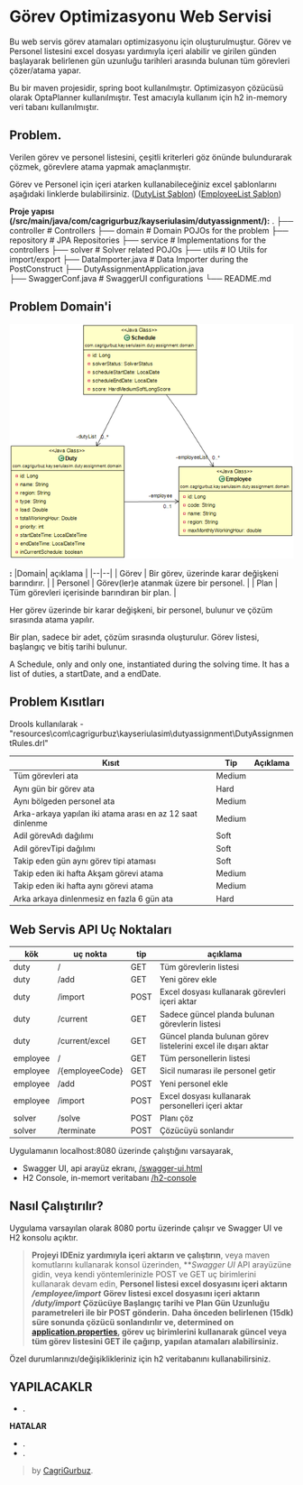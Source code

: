 # Görev Optimizasyonu Web Servisi 

Bu web servis görev atamaları optimizasyonu için oluşturulmuştur. Görev ve Personel listesini excel dosyası yardımıyla içeri alabilir ve girilen günden başlayarak belirlenen gün uzunluğu tarihleri arasında bulunan tüm görevleri çözer/atama yapar.

Bu bir maven projesidir, spring boot kullanılmıştır. Optimizasyon çözücüsü olarak OptaPlanner kullanılmıştır. Test amacıyla kullanım için h2 in-memory veri tabanı kullanılmıştır.

## Problem.

Verilen görev ve personel listesini, çeşitli kriterleri göz önünde bulundurarak çözmek, görevlere atama yapmak amaçlanmıştır.

Görev ve Personel için içeri atarken kullanabileceğiniz excel şablonlarını aşağıdaki linklerde bulabilirsiniz.
 ([DutyList Şablon](https://github.com/cgrgrbz/dutyassignment/blob/master/src/main/resources/DutyList.xlsx)) 
 ([EmployeeList Şablon](https://github.com/cgrgrbz/dutyassignment/blob/master/src/main/resources/EmployeeList.xlsx)) 

**Proje yapısı (/src/main/java/com/cagrigurbuz/kayseriulasim/dutyassignment/):**
.
├── controller                          				# Controllers
├── domain                              				# Domain POJOs for the problem
├── repository                          				# JPA Repositories
├── service                             				# Implementations for the controllers
├── solver                              				# Solver related POJOs
├── utils                               				# IO Utils for import/export
├── DataImporter.java                   			  # Data Importer during the PostConstruct
├── DutyAssignmentApplication.java      
├── SwaggerConf.java                    		    # SwaggerUI configurations
└── README.md

## Problem Domain'i

![Class Diagram](https://raw.githubusercontent.com/cgrgrbz/dutyassignment/gh-pages/Class%20Diagram.png)

**:**
|Domain| açıklama |
|--|--|
| Görev | Bir görev, üzerinde karar değişkeni barındırır. |
| Personel | Görev(ler)e atanmak üzere bir personel. |
| Plan | Tüm görevleri içerisinde barındıran bir plan. |

Her görev üzerinde bir karar değişkeni, bir personel, bulunur ve çözüm sırasında atama yapılır.

Bir plan, sadece bir adet, çözüm sırasında oluşturulur. Görev listesi, başlangıç ve bitiş tarihi bulunur.

A Schedule, only and only one, instantiated during the solving time. It has a list of duties, a startDate, and a endDate. 
 
 
## Problem Kısıtları
Drools kullanılarak - "resources\com\cagrigurbuz\kayseriulasim\dutyassignment\DutyAssignmentRules.drl" 

|Kısıt|Tip|Açıklama|
|--|--|--|
|Tüm görevleri ata|Medium||
|Aynı gün bir görev ata|Hard||
|Aynı bölgeden personel ata|Medium||
|Arka-arkaya yapılan iki atama arası en az 12 saat dinlenme|Medium||
|Adil görevAdı dağılımı|Soft||
|Adil görevTipi dağılımı|Soft||
|Takip eden gün aynı görev tipi ataması|Soft||
|Takip eden iki hafta Akşam görevi atama|Medium||
|Takip eden iki hafta aynı görevi atama|Medium||
|Arka arkaya dinlenmesiz en fazla 6 gün ata|Hard||
 

## Web Servis API Uç Noktaları


| kök | uç nokta | tip |  açıklama |
|--|--|--|--|
| duty | / | GET | Tüm görevlerin listesi |
| duty | /add | GET | Yeni görev ekle |
| duty | /import | POST | Excel dosyası kullanarak görevleri içeri aktar |
| duty | /current | GET | Sadece güncel planda bulunan görevlerin listesi |
| duty | /current/excel | GET | Güncel planda bulunan görev listelerini excel ile dışarı aktar |
| employee | / | GET | Tüm personellerin listesi |
| employee | /{employeeCode} | GET | Sicil numarası ile personel getir |
| employee | /add | POST | Yeni personel ekle |
| employee | /import | POST | Excel dosyası kullanarak personelleri içeri aktar |
| solver | /solve | POST | Planı çöz |
| solver | /terminate| POST | Çözücüyü sonlandır |

 

Uygulamanın localhost:8080 üzerinde çalıştığını varsayarak, 

- Swagger UI, api arayüz ekranı, [/swagger-ui.html](localhost:8080/swagger-ui.html)
- H2 Console, in-memort veritabanı [/h2-console](localhost:8080//h2-console)


## Nasıl Çalıştırılır?

Uygulama varsayılan olarak 8080 portu üzerinde çalışır ve Swagger UI ve H2 konsolu açıktır.

> **Projeyi IDEniz yardımıyla içeri aktarın ve çalıştırın**, veya maven komutlarını kullanarak konsol üzerinden,
> **_Swagger UI_ API arayüzüne gidin, veya kendi yöntemlerinizle POST ve GET uç birimlerini kullanarak devam edin,
> **Personel listesi excel dosyasını içeri aktarın _/employee/import_**
> **Görev listesi excel dosyasını içeri aktarın _/duty/import_**
>  **Çözücüye Başlangıç tarihi ve Plan Gün Uzunluğu parametreleri ile bir POST gönderin.**
>  **Daha önceden belirlenen (15dk) süre sonunda çözücü sonlandırılır ve, determined on [application.properties](https://github.com/cgrgrbz/dutyassignment/blob/master/src/main/resources/application.properties), görev uç birimlerini kullanarak güncel veya tüm görev listesini GET ile çağırıp, yapılan atamaları alabilirsiniz.**

Özel durumlarınızı/değişiklikleriniz için h2 veritabanını kullanabilirsiniz.

**YAPILACAKLR**
- 
- .

**HATALAR**
- .
- .

> by [CagriGurbuz](https://cagrigurbuz.com/).
